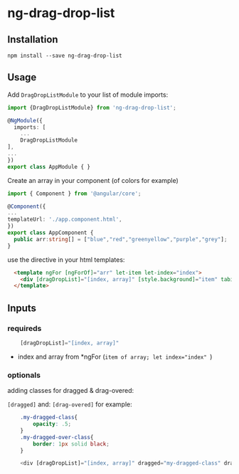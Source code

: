 # ng-drag-drop-list

## Installation

```shell
npm install --save ng-drag-drop-list
```

## Usage

Add `DragDropListModule` to your list of module imports:

```typescript
import {DragDropListModule} from 'ng-drag-drop-list';

@NgModule({
  imports: [
    ...
    DragDropListModule
],
...
})
export class AppModule { }

```
Create an array in your component (of colors for example)

```typescript
import { Component } from '@angular/core';

@Component({
...
templateUrl: './app.component.html',
})
export class AppComponent {
  public arr:string[] = ["blue","red","greenyellow","purple","grey"];
}
```

use the directive in your html templates:

```html
  <template ngFor [ngForOf]="arr" let-item let-index="index">
    <div [dragDropList]="[index, array]" [style.background]="item" tabindex="0">{{item}}({{index }})</div>
  </template>

```


## Inputs

### requireds

```typescript
    [dragDropList]="[index, array]"
```

* index and array from *ngFor (```item of array; let index="index" ```) 

### optionals

adding classes for dragged & drag-overed:

`[dragged]`
and:
`[drag-overed]`
for example:


```css
    .my-dragged-class{
        opacity: .5;
    }
    .my-dragged-over-class{
        border: 1px solid black;
    }
```

```typescript
    <div [dragDropList]="[index, array]" dragged="my-dragged-class" drag-overed="my-dragged-over-class">{{index}}</div>
```
